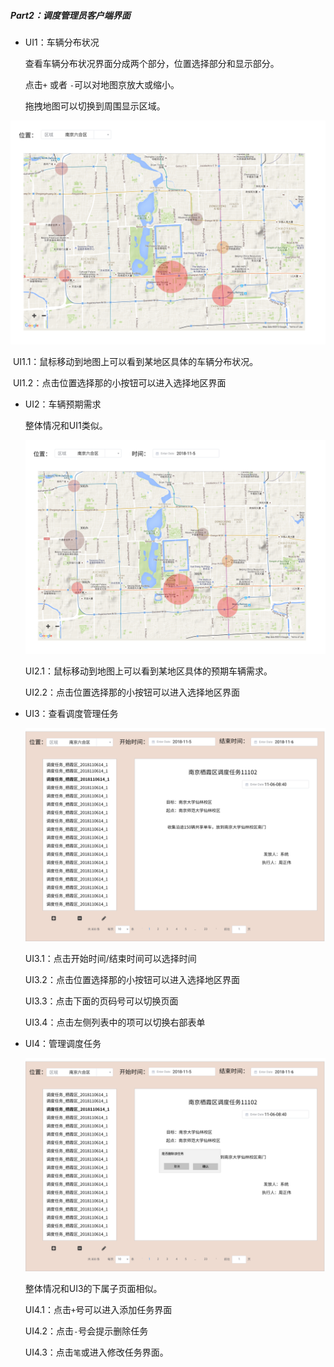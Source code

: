 ##### Part2：调度管理员客户端界面

- UI1：车辆分布状况

  查看车辆分布状况界面分成两个部分，位置选择部分和显示部分。

  点击`+` 或者 `-`可以对地图京放大或缩小。

  拖拽地图可以切换到周围显示区域。

![车辆预期需求](ui/车辆分布状况.png)

​	UI1.1：鼠标移动到地图上可以看到某地区具体的车辆分布状况。

​	UI1.2：点击位置选择那的小按钮可以进入选择地区界面

- UI2：车辆预期需求

  整体情况和UI1类似。

  ![车辆预期需求](ui/车辆预期需求.png)

  UI2.1：鼠标移动到地图上可以看到某地区具体的预期车辆需求。

  UI2.2：点击位置选择那的小按钮可以进入选择地区界面

- UI3：查看调度管理任务

  ![查看调度管理任务](ui/查看调度管理任务.png)

  UI3.1：点击开始时间/结束时间可以选择时间

  UI3.2：点击位置选择那的小按钮可以进入选择地区界面

  UI3.3：点击下面的页码号可以切换页面

  UI3.4：点击左侧列表中的项可以切换右部表单

- UI4：管理调度任务

  ![管理调度任务](ui/管理调度任务.png)

  整体情况和UI3的下属子页面相似。

  UI4.1：点击`+`号可以进入添加任务界面

  UI4.2：点击`-`号会提示删除任务

  UI4.3：点击`笔`或进入修改任务界面。